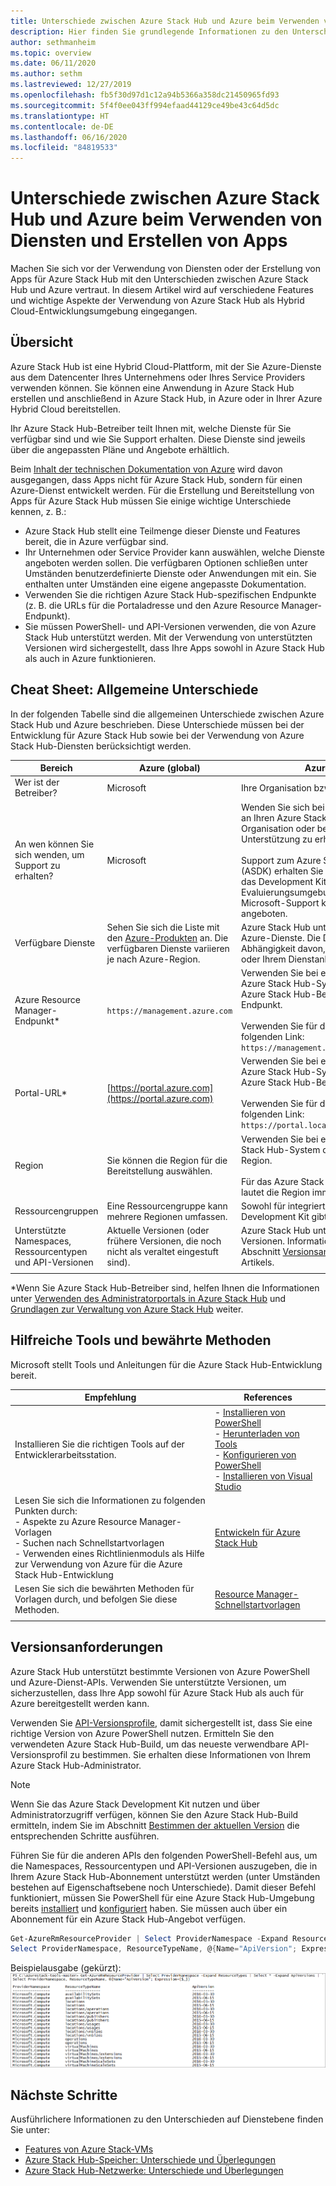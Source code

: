 ```yaml
---
title: Unterschiede zwischen Azure Stack Hub und Azure beim Verwenden von Diensten und Erstellen von Apps
description: Hier finden Sie grundlegende Informationen zu den Unterschieden zwischen Azure und Azure Stack Hub beim Verwenden von Diensten und Erstellen von Apps.
author: sethmanheim
ms.topic: overview
ms.date: 06/11/2020
ms.author: sethm
ms.lastreviewed: 12/27/2019
ms.openlocfilehash: fb5f30d97d1c12a94b5366a358dc21450965fd93
ms.sourcegitcommit: 5f4f0ee043ff994efaad44129ce49be43c64d5dc
ms.translationtype: HT
ms.contentlocale: de-DE
ms.lasthandoff: 06/16/2020
ms.locfileid: "84819533"
---
```

# <a name="differences-between-azure-stack-hub-and-azure-when-using-services-and-building-apps"></a>Unterschiede zwischen Azure Stack Hub und Azure beim Verwenden von Diensten und Erstellen von Apps

Machen Sie sich vor der Verwendung von Diensten oder der Erstellung von Apps für Azure Stack Hub mit den Unterschieden zwischen Azure Stack Hub und Azure vertraut. In diesem Artikel wird auf verschiedene Features und wichtige Aspekte der Verwendung von Azure Stack Hub als Hybrid Cloud-Entwicklungsumgebung eingegangen.

## <a name="overview"></a>Übersicht

Azure Stack Hub ist eine Hybrid Cloud-Plattform, mit der Sie Azure-Dienste aus dem Datencenter Ihres Unternehmens oder Ihres Service Providers verwenden können. Sie können eine Anwendung in Azure Stack Hub erstellen und anschließend in Azure Stack Hub, in Azure oder in Ihrer Azure Hybrid Cloud bereitstellen.

Ihr Azure Stack Hub-Betreiber teilt Ihnen mit, welche Dienste für Sie verfügbar sind und wie Sie Support erhalten. Diese Dienste sind jeweils über die angepassten Pläne und Angebote erhältlich.

Beim [Inhalt der technischen Dokumentation von Azure](/azure) wird davon ausgegangen, dass Apps nicht für Azure Stack Hub, sondern für einen Azure-Dienst entwickelt werden. Für die Erstellung und Bereitstellung von Apps für Azure Stack Hub müssen Sie einige wichtige Unterschiede kennen, z. B.:

* Azure Stack Hub stellt eine Teilmenge dieser Dienste und Features bereit, die in Azure verfügbar sind.
* Ihr Unternehmen oder Service Provider kann auswählen, welche Dienste angeboten werden sollen. Die verfügbaren Optionen schließen unter Umständen benutzerdefinierte Dienste oder Anwendungen mit ein. Sie enthalten unter Umständen eine eigene angepasste Dokumentation.
* Verwenden Sie die richtigen Azure Stack Hub-spezifischen Endpunkte (z. B. die URLs für die Portaladresse und den Azure Resource Manager-Endpunkt).
* Sie müssen PowerShell- und API-Versionen verwenden, die von Azure Stack Hub unterstützt werden. Mit der Verwendung von unterstützten Versionen wird sichergestellt, dass Ihre Apps sowohl in Azure Stack Hub als auch in Azure funktionieren.

## <a name="cheat-sheet-high-level-differences"></a>Cheat Sheet: Allgemeine Unterschiede

In der folgenden Tabelle sind die allgemeinen Unterschiede zwischen Azure Stack Hub und Azure beschrieben. Diese Unterschiede müssen bei der Entwicklung für Azure Stack Hub sowie bei der Verwendung von Azure Stack Hub-Diensten berücksichtigt werden.

| Bereich | Azure (global) | Azure Stack Hub |
| -------- | ------------- | ----------|
| Wer ist der Betreiber? | Microsoft | Ihre Organisation bzw. Ihr Dienstanbieter.|
| An wen können Sie sich wenden, um Support zu erhalten? | Microsoft | Wenden Sie sich bei einem integrierten System an Ihren Azure Stack Hub-Betreiber (in Ihrer Organisation oder bei Ihrem Dienstanbieter), um Unterstützung zu erhalten.<br><br>Support zum Azure Stack Development Kit (ASDK) erhalten Sie in den [Microsoft-Foren](https://social.msdn.microsoft.com/Forums/en-US/home?forum=AzureStack). Da das Development Kit eine Evaluierungsumgebung ist, wird über den Microsoft-Support kein offizieller Support angeboten.
| Verfügbare Dienste | Sehen Sie sich die Liste mit den [Azure-Produkten](https://azure.microsoft.com/services/?b=17.04b) an. Die verfügbaren Dienste variieren je nach Azure-Region. | Azure Stack Hub unterstützt eine Teilgruppe der Azure-Dienste. Die Dienste variieren in Abhängigkeit davon, was von Ihrer Organisation oder Ihrem Dienstanbieter angeboten wird.
| Azure Resource Manager-Endpunkt* | `https://management.azure.com` | Verwenden Sie bei einem integrierten Azure Stack Hub-System den vom Azure Stack Hub-Betreiber bereitgestellten Endpunkt.<br><br>Verwenden Sie für das Development Kit den folgenden Link: `https://management.local.azurestack.external`.
| Portal-URL* | [https://portal.azure.com](https://portal.azure.com) | Verwenden Sie bei einem integrierten Azure Stack Hub-System die vom Azure Stack Hub-Betreiber bereitgestellte URL.<br><br>Verwenden Sie für das Development Kit den folgenden Link: `https://portal.local.azurestack.external`.
| Region | Sie können die Region für die Bereitstellung auswählen. | Verwenden Sie bei einem integrierten Azure Stack Hub-System die im System verfügbare Region.<br><br>Für das Azure Stack Development Kit (ASDK) lautet die Region immer **local**.
| Ressourcengruppen | Eine Ressourcengruppe kann mehrere Regionen umfassen. | Sowohl für integrierte Systeme als auch für das Development Kit gibt es nur eine Region.
|Unterstützte Namespaces, Ressourcentypen und API-Versionen | Aktuelle Versionen (oder frühere Versionen, die noch nicht als veraltet eingestuft sind). | Azure Stack Hub unterstützt bestimmte Versionen. Informationen hierzu finden Sie im Abschnitt [Versionsanforderungen](#version-requirements) dieses Artikels.
| | |

*Wenn Sie Azure Stack Hub-Betreiber sind, helfen Ihnen die Informationen unter [Verwenden des Administratorportals in Azure Stack Hub](../operator/azure-stack-manage-portals.md) und [Grundlagen zur Verwaltung von Azure Stack Hub](../operator/azure-stack-manage-basics.md) weiter.

## <a name="helpful-tools-and-best-practices"></a>Hilfreiche Tools und bewährte Methoden

Microsoft stellt Tools und Anleitungen für die Azure Stack Hub-Entwicklung bereit.

| Empfehlung | References |
| -------- | ------------- |
| Installieren Sie die richtigen Tools auf der Entwicklerarbeitsstation. | - [Installieren von PowerShell](../operator/azure-stack-powershell-install.md)<br>- [Herunterladen von Tools](../operator/azure-stack-powershell-download.md)<br>- [Konfigurieren von PowerShell](azure-stack-powershell-configure-user.md)<br>- [Installieren von Visual Studio](azure-stack-install-visual-studio.md)
| Lesen Sie sich die Informationen zu folgenden Punkten durch:<br>- Aspekte zu Azure Resource Manager-Vorlagen<br>- Suchen nach Schnellstartvorlagen<br>- Verwenden eines Richtlinienmoduls als Hilfe zur Verwendung von Azure für die Azure Stack Hub-Entwicklung | [Entwickeln für Azure Stack Hub](azure-stack-developer.md) |
| Lesen Sie sich die bewährten Methoden für Vorlagen durch, und befolgen Sie diese Methoden. | [Resource Manager-Schnellstartvorlagen](https://aka.ms/aa6yz42)
| | |

## <a name="version-requirements"></a>Versionsanforderungen

Azure Stack Hub unterstützt bestimmte Versionen von Azure PowerShell und Azure-Dienst-APIs. Verwenden Sie unterstützte Versionen, um sicherzustellen, dass Ihre App sowohl für Azure Stack Hub als auch für Azure bereitgestellt werden kann.

Verwenden Sie [API-Versionsprofile](azure-stack-version-profiles.md), damit sichergestellt ist, dass Sie eine richtige Version von Azure PowerShell nutzen. Ermitteln Sie den verwendeten Azure Stack Hub-Build, um das neueste verwendbare API-Versionsprofil zu bestimmen. Sie erhalten diese Informationen von Ihrem Azure Stack Hub-Administrator.

> [!NOTE]
> Wenn Sie das Azure Stack Development Kit nutzen und über Administratorzugriff verfügen, können Sie den Azure Stack Hub-Build ermitteln, indem Sie im Abschnitt [Bestimmen der aktuellen Version](../operator/azure-stack-updates.md) die entsprechenden Schritte ausführen.

Führen Sie für die anderen APIs den folgenden PowerShell-Befehl aus, um die Namespaces, Ressourcentypen und API-Versionen auszugeben, die in Ihrem Azure Stack Hub-Abonnement unterstützt werden (unter Umständen bestehen auf Eigenschaftsebene noch Unterschiede). Damit dieser Befehl funktioniert, müssen Sie PowerShell für eine Azure Stack Hub-Umgebung bereits [installiert](../operator/azure-stack-powershell-install.md) und [konfiguriert](azure-stack-powershell-configure-user.md) haben. Sie müssen auch über ein Abonnement für ein Azure Stack Hub-Angebot verfügen.

```powershell
Get-AzureRmResourceProvider | Select ProviderNamespace -Expand ResourceTypes | Select * -Expand ApiVersions | `
Select ProviderNamespace, ResourceTypeName, @{Name="ApiVersion"; Expression={$_}} 
```

Beispielausgabe (gekürzt): ![Beispielausgabe für den Befehl „Get-AzureRmResourceProvider“](media/azure-stack-considerations/image1.png)

## <a name="next-steps"></a>Nächste Schritte

Ausführlichere Informationen zu den Unterschieden auf Dienstebene finden Sie unter:

* [Features von Azure Stack-VMs](azure-stack-vm-considerations.md)
* [Azure Stack Hub-Speicher: Unterschiede und Überlegungen](azure-stack-acs-differences.md)
* [Azure Stack Hub-Netzwerke: Unterschiede und Überlegungen](azure-stack-network-differences.md)
